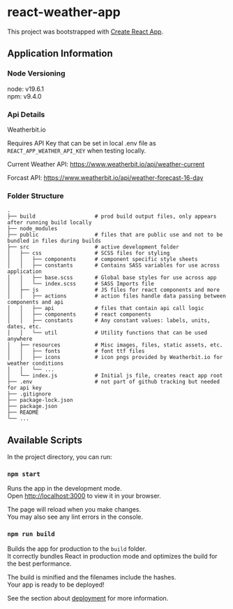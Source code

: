 # react-weather-app

This project was bootstrapped with [Create React App](https://github.com/facebook/create-react-app).

## Application Information

### Node Versioning

node:   v19.6.1 \
npm:    v9.4.0

### Api Details

Weatherbit.io

Requires API Key that can be set in local .env file as `REACT_APP_WEATHER_API_KEY` when testing locally.

Current Weather API: https://www.weatherbit.io/api/weather-current

Forcast API: https://www.weatherbit.io/api/weather-forecast-16-day

### Folder Structure

```
.
├── build                   # prod build output files, only appears after running build locally
├── node_modules            
├── public                  # files that are public use and not to be bundled in files during builds
├── src                     # active development folder
│   ├── css                 # SCSS files for styling
│   │   ├── components      # component specific style sheets
│   │   ├── constants       # Contains SASS variables for use across application
│   │   ├── base.scss       # Global base styles for use across app
│   │   └── index.scss      # SASS Imports file
│   ├── js                  # JS files for react components and more
│   │   ├── actions         # action files handle data passing between components and api
│   │   ├── api             # files that contain api call logic
│   │   ├── components      # react components
│   │   ├── constants       # Any constant values: labels, units, dates, etc.
│   │   └── util            # Utility functions that can be used anywhere
│   ├── resources           # Misc images, files, static assets, etc.
│   │   ├── fonts           # font ttf files
│   │   ├── icons           # icon pngs provided by Weatherbit.io for weather conditions
│   │   └── ...         
│   └── index.js            # Initial js file, creates react app root
├── .env                    # not part of github tracking but needed for api key
├── .gitignore
├── package-lock.json 
├── package.json
├── README
└── ...
```

## Available Scripts

In the project directory, you can run:

### `npm start`

Runs the app in the development mode.\
Open [http://localhost:3000](http://localhost:3000) to view it in your browser.

The page will reload when you make changes.\
You may also see any lint errors in the console.

### `npm run build`

Builds the app for production to the `build` folder.\
It correctly bundles React in production mode and optimizes the build for the best performance.

The build is minified and the filenames include the hashes.\
Your app is ready to be deployed!

See the section about [deployment](https://facebook.github.io/create-react-app/docs/deployment) for more information.
